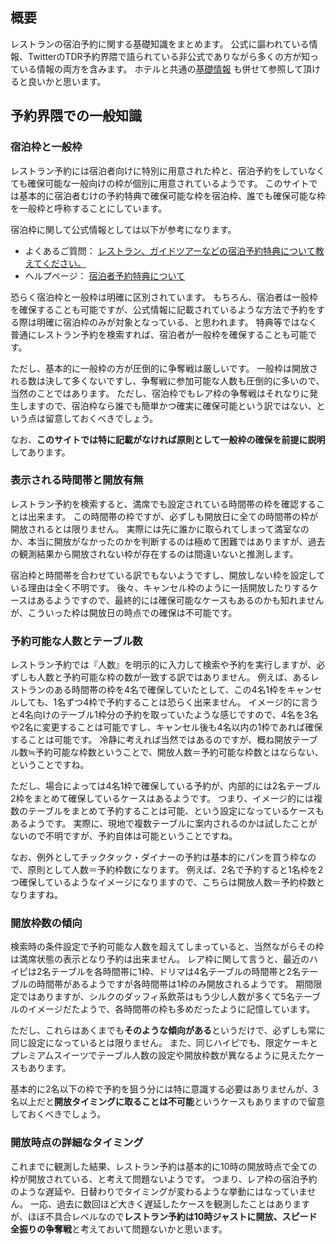 ## 概要

レストランの宿泊予約に関する基礎知識をまとめます。
公式に謳われている情報、TwitterのTDR予約界隈で語られている非公式でありながら多くの方が知っている情報の両方を含みます。
ホテルと共通の[基礎情報](../common/basics.md) も併せて参照して頂けると良いかと思います。


## 予約界隈での一般知識

### 宿泊枠と一般枠

レストラン予約には宿泊者向けに特別に用意された枠と、宿泊予約をしていなくても確保可能な一般向けの枠が個別に用意されているようです。
このサイトでは基本的に宿泊者むけの予約特典で確保可能な枠を宿泊枠、誰でも確保可能な枠を一般枠と呼称することにしています。

宿泊枠に関して公式情報としては以下が参考になります。

* よくあるご質問： [レストラン、ガイドツアーなどの宿泊予約特典について教えてください。](https://faq.tokyodisneyresort.jp/reserve/faq_detail.html?id=11868&category=&page=2)
* ヘルプページ： [宿泊者予約特典について](https://reserve.tokyodisneyresort.jp/about/wp_02)

恐らく宿泊枠と一般枠は明確に区別されています。
もちろん、宿泊者は一般枠を確保することも可能ですが、公式情報に記載されているような方法で予約をする際は明確に宿泊枠のみが対象となっている、と思われます。
特典等ではなく普通にレストラン予約を検索すれば、宿泊者が一般枠を確保することも可能です。

ただし、基本的に一般枠の方が圧倒的に争奪戦は厳しいです。
一般枠は開放される数は決して多くないですし、争奪戦に参加可能な人数も圧倒的に多いので、当然のことではあります。
ただし、宿泊枠でもレア枠の争奪戦はそれなりに発生しますので、宿泊枠なら誰でも簡単かつ確実に確保可能という訳ではない、という点は留意しておくべきでしょう。

なお、**このサイトでは特に記載がなければ原則として一般枠の確保を前提に説明**してあります。


### 表示される時間帯と開放有無

レストラン予約を検索すると、満席でも設定されている時間帯の枠を確認することは出来ます。
この時間帯の枠ですが、必ずしも開放日に全ての時間帯の枠が開放されるとは限りません。
実際には先に誰かに取られてしまって満室なのか、本当に開放がなかったのかを判断するのは極めて困難ではありますが、過去の観測結果から開放されない枠が存在するのは間違いないと推測します。


宿泊枠と時間帯を合わせている訳でもないようですし、開放しない枠を設定している理由は全く不明です。
後々、キャンセル枠のように一括開放したりするケースはあるようですので、最終的には確保可能なケースもあるのかも知れませんが、こういった枠は開放日の時点での確保は不可能です。


### 予約可能な人数とテーブル数

レストラン予約では『人数』を明示的に入力して検索や予約を実行しますが、必ずしも人数と予約可能な枠の数が一致する訳ではありません。
例えば、あるレストランのある時間帯の枠を4名で確保していたとして、この4名1枠をキャンセルしても、1名ずつ4枠で予約することは恐らく出来ません。
イメージ的に言うと4名向けのテーブル1枠分の予約を取っていたような感じですので、4名を3名や2名に変更することは可能ですし、キャンセル後も4名以内の1枠であれば確保することは可能です。
冷静に考えれば当然ではあるのですが、概ね開放テーブル数≒予約可能な枠数ということで、開放人数＝予約可能な枠数とはならない、ということですね。

ただし、場合によっては4名1枠で確保している予約が、内部的には2名テーブル2枠をまとめて確保しているケースはあるようです。
つまり、イメージ的には複数のテーブルをまとめて予約することは可能、という設定になっているケースもあるようです。
実際に、現地で複数テーブルに案内されるのかは試したことがないので不明ですが、予約自体は可能ということですね。

なお、例外としてチックタック・ダイナーの予約は基本的にパンを買う枠なので、原則として人数＝予約枠数になります。
例えば、2名で予約すると1名枠を2つ確保しているようなイメージになりますので、こちらは開放人数＝予約枠数となりますね。


### 開放枠数の傾向

検索時の条件設定で予約可能な人数を超えてしまっていると、当然ながらその枠は満席状態の表示となり予約は出来ません。
レア枠に関して言うと、最近のハイピは2名テーブルを各時間帯に1枠、ドリマは4名テーブルの時間帯と2名テーブルの時間帯があるようですが各時間帯は1枠のみ開放されるようです。
期間限定ではありますが、シルクのダッフィ系飲茶はもう少し人数が多くて5名テーブルのイメージだたようで、各時間帯の枠も多めだったように記憶しています。

ただし、これらはあくまでも**そのような傾向がある**というだけで、必ずしも常に同じ設定になっているとは限りません。
また、同じハイピでも、限定ケーキとプレミアムスイーツでテーブル人数の設定や開放枠数が異なるように見えたケースもあります。

基本的に2名以下の枠で予約を狙う分には特に意識する必要はありませんが、3名以上だと**開放タイミングに取ることは不可能**というケースもありますので留意しておくべきでしょう。


### 開放時点の詳細なタイミング

これまでに観測した結果、レストラン予約は基本的に10時の開放時点で全ての枠が開放されている、と考えて問題ないようです。
つまり、レア枠の宿泊予約のような遅延や、日替わりでタイミングが変わるような挙動にはなっていません。
一応、過去に数回ほど大きく遅延したケースを観測したことはありますが、ほぼ不具合レベルなので**レストラン予約は10時ジャストに開放、スピード全振りの争奪戦**と考えておいて問題ないかと思います。
